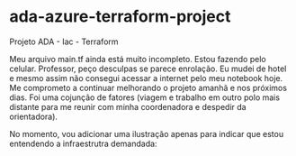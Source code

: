 # ada-azure-terraform-project
Projeto ADA - Iac - Terraform

Meu arquivo main.tf ainda está muito incompleto. Estou fazendo pelo celular. 
Professor, peço desculpas se parece enrolação. Eu mudei de hotel e mesmo assim não consegui acessar a internet pelo meu notebook hoje. 
Me comprometo a continuar melhorando o projeto amanhã e nos próximos dias. Foi uma cojunção de fatores (viagem e trabalho em outro polo mais distante para me reunir com minha coordenadora e despedir da orientadora).

No momento, vou adicionar uma ilustração apenas para indicar que estou entendendo a infraestrutra demandada:
